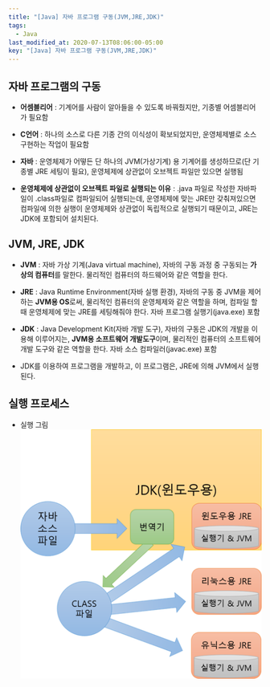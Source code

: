 ```yaml
---
title: "[Java] 자바 프로그램 구동(JVM,JRE,JDK)"
tags:
  - Java
last_modified_at: 2020-07-13T08:06:00-05:00
key: "[Java] 자바 프로그램 구동(JVM,JRE,JDK)"
---
```


## 자바 프로그램의 구동

<!--more-->

- **어셈블리어** : 기계어를 사람이 알아들을 수 있도록 바꿔줬지만, 기종별 어셈블리어가 필요함

- **C언어** : 하나의 소스로 다른 기종 간의 이식성이 확보되었지만, 운영체제별로 소스 구현하는 작업이 필요함

- **자바** : 운영체제가 어떻든 단 하나의 JVM(가상기계) 용 기계어를 생성하므로(단 기종별 JRE 세팅이 필요), 운영체제에 상관없이 오브젝트 파일만 있으면 실행됨

- **운영체제에 상관없이 오브젝트 파일로 실행되는 이유** : .java 파일로 작성한 자바파일이 .class파일로 컴파일되어 실행되는데, 운영체제에 맞는 JRE만 갖춰져있으면 컴파일에 의한 실행이 운영체제와 상관없이 독립적으로 실행되기 때문이고, JRE는 JDK에 포함되어 설치된다.

## JVM, JRE, JDK

- **JVM** : 자바 가상 기계(Java virtual machine), 자바의 구동 과정 중 구동되는 **가상의 컴퓨터**를 말한다. 물리적인 컴퓨터의 하드웨어와 같은 역할을 한다.

- **JRE** : Java Runtime Environment(자바 실행 환경), 자바의 구동 중 JVM을 제어하는 **JVM용 OS**로써, 물리적인 컴퓨터의 운영체제와 같은 역할을 하며, 컴파일 할 때 운영체제에 맞는 JRE를 세팅해줘야 한다. 자바 프로그램 실행기(java.exe) 포함

- **JDK** : Java Development Kit(자바 개발 도구), 자바의 구동은 JDK의 개발을 이용해 이루어지는, **JVM용 소프트웨어 개발도구**이며, 물리적인 컴퓨터의 소프트웨어 개발 도구와 같은 역할을 한다. 자바 소스 컴파일러(javac.exe) 포함

- JDK를 이용하여 프로그램을 개발하고, 이 프로그램은, JRE에 의해 JVM에서 실행된다.

## 실행 프로세스

- 실행 그림<br>![](/assets/images/200713-1.png)
